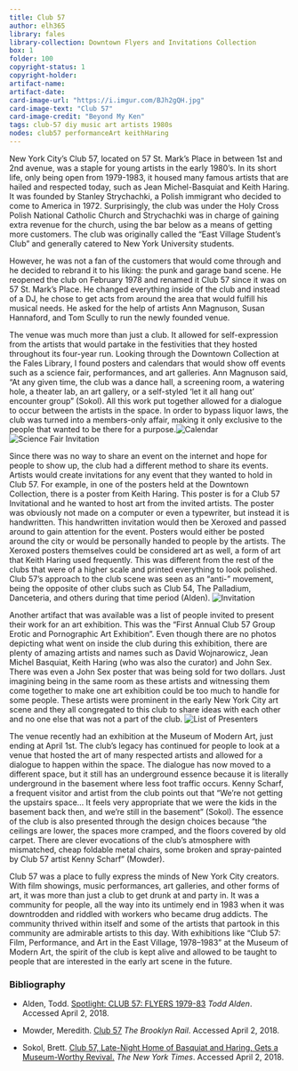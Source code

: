 ```yaml
---
title: Club 57
author: elh365
library: fales
library-collection: Downtown Flyers and Invitations Collection
box: 1
folder: 100
copyright-status: 1
copyright-holder:
artifact-name:
artifact-date:
card-image-url: "https://i.imgur.com/BJh2gQH.jpg"
card-image-text: "Club 57"
card-image-credit: "Beyond My Ken"
tags: club-57 diy music art artists 1980s
nodes: club57 performanceArt keithHaring
---
```

New York City’s Club 57, located on 57 St. Mark’s Place in between 1st and 2nd avenue, was a staple for young artists in the early 1980’s. In its short life, only being open from 1979-1983, it housed many famous artists that are hailed and respected today, such as Jean Michel-Basquiat and Keith Haring. It was founded by Stanley Strychachki, a Polish immigrant who decided to come to America in 1972. Surprisingly, the club was under the Holy Cross Polish National Catholic Church and Strychachki was in charge of gaining extra revenue for the church, using the bar below as a means of getting more customers. The club was originally called the “East Village Student’s Club” and generally catered to New York University students.

However, he was not a fan of the customers that would come through and he decided to rebrand it to his liking: the punk and garage band scene. He reopened the club on February 1978 and renamed it Club 57 since it was on 57 St. Mark’s Place. He changed everything inside of the club and instead of a DJ, he chose to get acts from around the area that would fulfill his musical needs. He asked for the help of artists Ann Magnuson, Susan Hannaford, and Tom Scully to run the newly founded venue.

The venue was much more than just a club. It allowed for self-expression from the artists that would partake in the festivities that they hosted throughout its four-year run. Looking through the Downtown Collection at the Fales Library, I found posters and calendars that would show off events such as a science fair, performances, and art galleries. Ann Magnuson said, “At any given time, the club was a dance hall, a screening room, a watering hole, a theater lab, an art gallery, or a self-styled ‘let it all hang out’ encounter group” (Sokol). All this work put together allowed for a dialogue to occur between the artists in the space. In order to bypass liquor laws, the club was turned into a members-only affair, making it only exclusive to the people that wanted to be there for a purpose.![Calendar](https://i.imgur.com/PZCaQoK.jpg)![Science Fair Invitation](https://i.imgur.com/257sSy2.jpg)

Since there was no way to share an event on the internet and hope for people to show up, the club had a different method to share its events. Artists would create invitations for any event that they wanted to hold in Club 57. For example, in one of the posters held at the Downtown Collection, there is a poster from Keith Haring. This poster is for a Club 57 Invitational and he wanted to host art from the invited artists. The poster was obviously not made on a computer or even a typewriter, but instead it is handwritten. This handwritten invitation would then be Xeroxed and passed around to gain attention for the event. Posters would either be posted around the city or would be personally handed to people by the artists. The Xeroxed posters themselves could be considered art as well, a form of art that Keith Haring used frequently. This was different from the rest of the clubs that were of a higher scale and printed everything to look polished. Club 57’s approach to the club scene was seen as an “anti-” movement, being the opposite of other clubs such as Club 54, The Palladium, Danceteria, and others during that time period (Alden).
  ![Invitation](https://i.imgur.com/0izVBh2.jpg)

Another artifact that was available was a list of people invited to present their work for an art exhibition. This was the “First Annual Club 57 Group Erotic and Pornographic Art Exhibition”. Even though there are no photos depicting what went on inside the club during this exhibition, there are plenty of amazing artists and names such as David Wojnarowicz, Jean Michel Basquiat, Keith Haring (who was also the curator) and John Sex. There was even a John Sex poster that was being sold for two dollars. Just imagining being in the same room as these artists and witnessing them come together to make one art exhibition could be too much to handle for some people. These artists were prominent in the early New York City art scene and they all congregated to this club to share ideas with each other and no one else that was not a part of the club.
![List of Presenters](https://i.imgur.com/aqGTsoh.jpg)

The venue recently had an exhibition at the Museum of Modern Art, just ending at April 1st. The club’s legacy has continued for people to look at a venue that hosted the art of many respected artists and allowed for a dialogue to happen within the space. The dialogue has now moved to a different space, but it still has an underground essence because it is literally underground in the basement where less foot traffic occurs. Kenny Scharf, a frequent visitor and artist from the club points out that “We’re not getting the upstairs space… It feels very appropriate that we were the kids in the basement back then, and we’re still in the basement” (Sokol). The essence of the club is also presented through the design choices because “the ceilings are lower, the spaces more cramped, and the floors covered by old carpet. There are clever evocations of the club’s atmosphere with mismatched, cheap foldable metal chairs, some broken and spray-painted by Club 57 artist Kenny Scharf” (Mowder).

Club 57 was a place to fully express the minds of New York City creators. With film showings, music performances, art galleries, and other forms of art, it was more than just a club to get drunk at and party in. It was a community for people, all the way into its untimely end in 1983 when it was downtrodden and riddled with workers who became drug addicts. The community thrived within itself and some of the artists that partook in this community are admirable artists to this day. With exhibitions like “Club 57: Film, Performance, and Art in the East Village, 1978–1983” at the Museum of Modern Art, the spirit of the club is kept alive and allowed to be taught to people that are interested in the early art scene in the future.

### Bibliography

* Alden, Todd. [Spotlight: CLUB 57: FLYERS 1979-83](www.aldenprojects.com/2014/10/spotlight-club-57-flyers-1979-83.html.) _Todd Alden_. Accessed April 2, 2018.

* Mowder, Meredith. [Club 57](brooklynrail.org/2018/03/artseen/Club-57.) _The Brooklyn Rail_. Accessed April 2, 2018.

* Sokol, Brett. [Club 57, Late-Night Home of Basquiat and Haring, Gets a Museum-Worthy Revival.](www.nytimes.com/2017/10/26/arts/design/club-57-museum-of-modern-art.html.) _The New York Times_. Accessed April 2, 2018.
